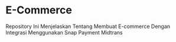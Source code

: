 # E-Commerce
Repository Ini Menjelaskan Tentang Membuat E-commerce Dengan Integrasi Menggunakan Snap Payment Midtrans
